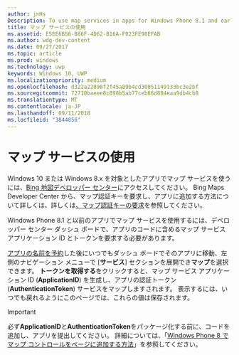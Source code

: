 ```yaml
---
author: jnHs
Description: To use map services in apps for Windows Phone 8.1 and earlier, you need a map service application ID and a token to include in your app's code. You can get this token in the Dev Center dashboard.
title: マップ サービスの使用
ms.assetid: E5EE6B56-B86F-4D62-B16A-F023FE98EFAB
ms.author: wdg-dev-content
ms.date: 09/27/2017
ms.topic: article
ms.prod: windows
ms.technology: uwp
keywords: Windows 10, UWP
ms.localizationpriority: medium
ms.openlocfilehash: d322a22898f2f45a89b4cd30051149133bc3e2bf
ms.sourcegitcommit: 72710baeee8c898b5ab77ceb66d884eaa9db4cb8
ms.translationtype: MT
ms.contentlocale: ja-JP
ms.lasthandoff: 09/11/2018
ms.locfileid: "3844856"
---
```

# <a name="use-map-services"></a>マップ サービスの使用

Windows 10 または Windows 8.x を対象としたアプリでマップ サービスを使うには、[Bing 地図デベロッパー センター](http://go.microsoft.com/fwlink/p/?LinkId=614880)にアクセスしてください。 Bing Maps Developer Center から、マップ認証キーを要求し、アプリに追加する方法について詳しくは、詳しくは[、マップ認証キーの要求](../maps-and-location/authentication-key.md)を参照してください。 

Windows Phone 8.1 と以前のアプリでマップ サービスを使用するには、デベロッパー センター ダッシュ ボードで、アプリのコードに含めるマップ サービス アプリケーション ID とトークンを要求する必要があります。

[アプリの名前を予約](create-your-app-by-reserving-a-name.md)した後にいつでもダッシュ ボードでそのアプリに移動、左側のナビゲーション メニューで [**サービス**] セクションを展開でき**マップ**を選択できます。 **トークンを取得する**をクリックすると、マップ サービス アプリケーション ID (**ApplicationID**) を生成し、アプリの認証トークン (**AuthenticationToken**) サービスをマップしますされます。 表示するには、いつでも戻れるようにこのページでは、これらの値は保存されます。

> [!IMPORTANT]
> 必ず**ApplicationID**と**AuthenticationToken**をパッケージ化する前に、コードを追加し、アプリを提出してください。 詳細については、「[Windows Phone 8 でマップ コントロールをページに追加する方法](http://go.microsoft.com/fwlink/p/?LinkId=614882)」を参照してください。

 

 




